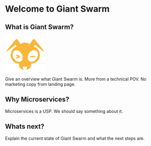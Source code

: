 # Welcome to Giant Swarm



## What is Giant Swarm?

![anty](img/ant.png)

Give an overview what Giant Swarm is. More from a technical POV. No marketing copy from landing page.

## Why Microservices?

Microservices is a USP. We should say something about it.


## Whats next?

Explain the current state of Giant Swarm and what the next steps are.
